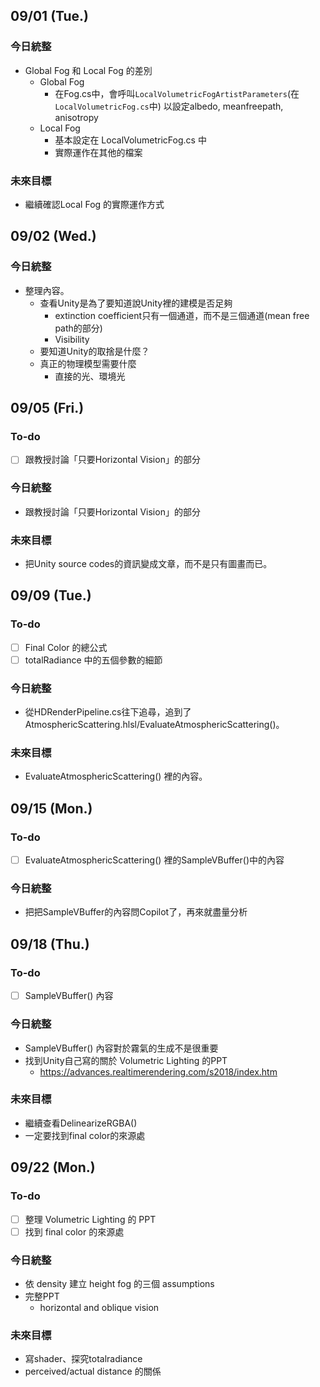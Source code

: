 ## 09/01 (Tue.)
### 今日統整
- Global Fog 和 Local Fog 的差別
	- Global Fog
		- 在Fog.cs中，會呼叫`LocalVolumetricFogArtistParameters`(在`LocalVolumetricFog.cs`中) 以設定albedo, meanfreepath, anisotropy
	- Local Fog
		- 基本設定在 LocalVolumetricFog.cs 中
		- 實際運作在其他的檔案
### 未來目標
- 繼續確認Local Fog 的實際運作方式
## 09/02 (Wed.)
### 今日統整
- 整理內容。
	- 查看Unity是為了要知道說Unity裡的建模是否足夠
		- extinction coefficient只有一個通道，而不是三個通道(mean free path的部分)
		- Visibility
	- 要知道Unity的取捨是什麼？
	- 真正的物理模型需要什麼
		- 直接的光、環境光
## 09/05 (Fri.)
### To-do
- [ ] 跟教授討論「只要Horizontal Vision」的部分
### 今日統整
- 跟教授討論「只要Horizontal Vision」的部分
### 未來目標
- 把Unity source codes的資訊變成文章，而不是只有圖畫而已。
## 09/09 (Tue.)
### To-do
- [ ] Final Color 的總公式
- [ ] totalRadiance 中的五個參數的細節
### 今日統整
- 從HDRenderPipeline.cs往下追尋，追到了AtmosphericScattering.hlsl/EvaluateAtmosphericScattering()。
### 未來目標
- EvaluateAtmosphericScattering() 裡的內容。
## 09/15 (Mon.)
### To-do
- [ ] EvaluateAtmosphericScattering() 裡的SampleVBuffer()中的內容
### 今日統整
- 把把SampleVBuffer的內容問Copilot了，再來就盡量分析
## 09/18 (Thu.)
### To-do
- [ ] SampleVBuffer() 內容
### 今日統整
- SampleVBuffer() 內容對於霧氣的生成不是很重要
- 找到Unity自己寫的關於 Volumetric Lighting 的PPT
	- https://advances.realtimerendering.com/s2018/index.htm
### 未來目標
- 繼續查看DelinearizeRGBA()
- 一定要找到final color的來源處
## 09/22 (Mon.)
### To-do
- [ ] 整理 Volumetric Lighting 的 PPT
- [ ] 找到 final color 的來源處
### 今日統整
- 依 density 建立 height fog 的三個 assumptions
- 完整PPT
	- horizontal and oblique vision
### 未來目標
- 寫shader、探究totalradiance
- perceived/actual distance 的關係